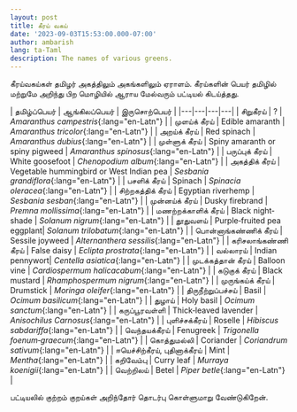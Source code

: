 ```yaml
---
layout: post
title: கீரய் வகய்
date: '2023-09-03T15:53:00.000-07:00'
author: ambarish
lang: ta-Taml
description: The names of various greens.
---
```


கீரய்வகய்கள் தமிழர் அகத்திலும் அகங்களிலும் ஏராளம். கீரய்களின் பெயர் தமிழில் மற்றுமே அறிந்து பிற மொழியில் ஆராய மேல்வரும் பட்டியல் கிடய்த்தது.

| தமிழ்ப்பெயர் | ஆங்கிலப்பெயர் | இருசொற்பெயர் |
|---|---|---|---|
| சிறுகீரய் | <span lang="en-Latn">?</span> | *Amaranthus campestris*{:lang="en-Latn"} |
| முளய்க் கீரய் | <span lang="en-Latn">Edible amaranth</span> | *Amaranthus tricolor*{:lang="en-Latn"} |
| அறய்க் கீரய் | <span lang="en-Latn">Red spinach</span> | *Amaranthus dubius*{:lang="en-Latn"} |
| முள்ளுக் கீரய் | <span lang="en-Latn">Spiny amaranth or spiny pigweed</span> | *Amaranthus spinosus*{:lang="en-Latn"} |
| பருப்புக் கீரய் | <span lang="en-Latn">White goosefoot</span> | *Chenopodium album*{:lang="en-Latn"} |
| அகத்திக் கீரய் | <span lang="en-Latn">Vegetable hummingbird or West Indian pea</span> | *Sesbania grandiflora*{:lang="en-Latn"} |
| பசளிக் கீரய் | <span lang="en-Latn">Spinach</span> | *Spinacia oleracea*{:lang="en-Latn"} |
| சிற்றகத்திக் கீரய் | <span lang="en-Latn">Egyptian riverhemp</span> | *Sesbania sesban*{:lang="en-Latn"} |
| முன்னய்க் கீரய் | <span lang="en-Latn">Dusky firebrand</span> | *Premna mollissima*{:lang="en-Latn"} |
| மணற்றக்காளிக் கீரய் | <span lang="en-Latn">Black nightshade</span> | *Solanum nigrum*{:lang="en-Latn"} |
| தூதுவளய் | <span lang="en-Latn">Purple‐fruited pea eggplant</span>| *Solanum trilobatum*{:lang="en-Latn"} |
| பொன்னாங்கண்ணிக் கீரய் | <span lang="en-Latn">Sessile joyweed</span> | *Alternanthera sessilis*{:lang="en-Latn"} |
| கரிசலாங்கண்ணி கீரய் | <span lang="en-Latn">False daisy</span> | *Eclipta prostrata*{:lang="en-Latn"} |
| வல்லாரய் | <span lang="en-Latn">Indian pennywort</span>| *Centella asiatica*{:lang="en-Latn"} |
| முடக்கத்தான் கீரய் | <span lang="en-Latn">Balloon vine</span> | *Cardiospermum halicacabum*{:lang="en-Latn"} |
| கடுகுக் கீரய் | <span lang="en-Latn">Black mustard</span> | *Rhamphospermum nigrum*{:lang="en-Latn"} |
| முருங்கய்க் கீரய் | <span lang="en-Latn">Drumstick</span> | *Moringa oleifer*{:lang="en-Latn"} |
| திருநீற்றுப்பச்சய் | <span lang="en-Latn">Basil</span> | *Ocimum basilicum*{:lang="en-Latn"} |
| துழாய் | <span lang="en-Latn">Holy basil</span> | *Ocimum sanctum*{:lang="en-Latn"} |
| கருப்பூரவள்ளி | <span lang="en-Latn">Thick‐leaved lavender</span> | *Anisochilus Carnosus*{:lang="en-Latn"} |
| புளிச்சக்கீரய் | <span lang="en-Latn">Roselle</span> | *Hibiscus sabdariffa*{:lang="en-Latn"} |
| வெந்தயக்கீரய் | <span lang="en-Latn">Fenugreek</span> | *Trigonella foenum‐graecum*{:lang="en-Latn"} |
| கொத்துமல்லி | <span lang="en-Latn">Coriander</span> | *Coriandrum sativum*{:lang="en-Latn"} |
| ஈயெச்சிற்கீரய், புதினாக்கீரய் | <span lang="en-Latn">Mint</span> | *Mentha*{:lang="en-Latn"} |
| கறிவேம்பு | <span lang="en-Latn">Curry leaf</span> | *Murraya koenigii*{:lang="en-Latn"} |
| வெற்றிலய் | <span lang="en-Latn">Betel</span> | *Piper betle*{:lang="en-Latn"} |

பட்டியலில் குற்றம் குறய்கள் அறிந்தோர் தொடர்பு கொள்ளுமாறு வேண்டுகிறேன்.
